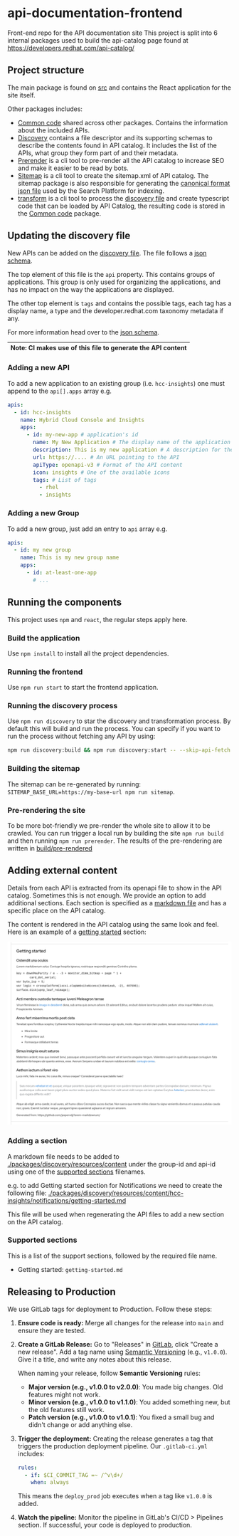 # api-documentation-frontend

Front-end repo for the API documentation site
This project is split into 6 internal packages used to build the api-catalog page found at
https://developers.redhat.com/api-catalog/

## Project structure

The main package is found on [src](./src) and contains the React application for the site itself.

Other packages includes:
- [Common code](./packages/common) shared across other packages. Contains the information about the included APIs.
- [Discovery](./packages/discovery) contains a file descriptor and its supporting schemas to describe the contents
  found in API catalog. It includes the list of the APIs, what group they form part of and their metadata.
- [Prerender](./packages/prerender) is a cli tool to pre-render all the API catalog to increase SEO and make it easier to
  be read by bots.
- [Sitemap](./packages/sitemap) is a cli tool to create the sitemap.xml of API catalog. The sitemap package is also responsible for generating the [canonical format json file](./public/canonical.json) used by the Search Platform for indexing.
- [transform](./packages/transform) is a cli tool to process the [discovery file](./packages/discovery/Discovery.yml)
  and create typescript code that can be loaded by API Catalog, the resulting code is stored in the
  [Common code](./packages/common) package.

## Updating the discovery file

New APIs can be added on the [discovery file](./packages/discovery/Discovery.yml). The file follows a
[json schema](./packages/discovery/schemas/Discovery.json).

The top element of this file is the `api` property. This contains groups of applications.
This group is only used for organizing the applications, and has no impact on the way the applications are displayed.

The other top element is `tags` and contains the possible tags, each tag has a display name, a type and
the developer.redhat.com taxonomy metadata if any.

For more information head over to the [json schema](./packages/discovery/schemas/Discovery.json).

| Note: CI makes use of this file to generate the API content |
|-------------------------------------------------------------|

### Adding a new API

To add a new application to an existing group (i.e. `hcc-insights`) one must append to the `api[].apps` array e.g.

```yaml
apis:
  - id: hcc-insights
    name: Hybrid Cloud Console and Insights
    apps:
      - id: my-new-app # application's id
        name: My New Application # The display name of the application
        description: This is my new application # A description for the application
        url: https://.... # An URL pointing to the API
        apiType: openapi-v3 # Format of the API content
        icon: insights # One of the available icons
        tags: # List of tags
          - rhel
          - insights
```

### Adding a new Group

To add a new group, just add an entry to `api` array e.g.

```yaml
apis:
  - id: my new group
    name: This is my new group name
    apps:
      - id: at-least-one-app
        # ...
```

## Running the components

This project uses `npm` and `react`, the regular steps apply here.

### Build the application

Use `npm install` to install all the project dependencies.

### Running the frontend

Use `npm run start` to start the frontend application.

### Running the discovery process

Use `npm run discovery` to star the discovery and transformation process. By default this will build and run the process.
You can specify if you want to run the process without fetching any API by using: 
```bash
npm run discovery:build && npm run discovery:start -- --skip-api-fetch
```

### Building the sitemap

The sitemap can be re-generated by running: `SITEMAP_BASE_URL=https://my-base-url npm run sitemap`.

### Pre-rendering the site

To be more bot-friendly we pre-render the whole site to allow it to be crawled.
You can run trigger a local run by building the site `npm run build` and then running `npm run prerender`. The results of the pre-rendering are written in
[build/pre-rendered](./build/pre-rendered)

## Adding external content

Details from each API is extracted from its openapi file to show in the API catalog. Sometimes this is not enough.
We provide an option to add additional sections. Each section is specified as a [markdown file](https://www.markdownguide.org/basic-syntax/) 
and has a specific place on the API catalog.

The content is rendered in the API catalog using the same look and feel. Here is an example of a 
[getting started](./examples/getting-started.md) section:

![Getting started sample](./examples/getting-started.png?raw=true "Getting started sample")

### Adding a section

A markdown file needs to be added to [./packages/discovery/resources/content](./packages/discovery/resources/content)
under the group-id and api-id using one of the [supported sections](#supported-sections) filenames.

e.g. to add Getting started section for Notifications we need to create the following file:
[./packages/discovery/resources/content/hcc-insights/notifications/getting-started.md](./packages/discovery/resources/content/hcc-insights/notifications/getting-started.md)

This file will be used when regenerating the API files to add a new section on the API catalog.

### Supported sections

This is a list of the support sections, followed by the required file name.

- Getting started: `getting-started.md`

## Releasing to Production

We use GitLab tags for deployment to Production. Follow these steps:

1. **Ensure code is ready:** Merge all changes for the release into `main` and ensure they are tested.

2. **Create a GitLab Release:** Go to "Releases" in [GitLab](https://gitlab.cee.redhat.com/insights-platform/api-documentation-frontend/-/releases), click "Create a new release". Add a tag name using [Semantic Versioning](https://semver.org/) (e.g., `v1.0.0`). Give it a title, and write any notes about this release.

   When naming your release, follow **Semantic Versioning** rules:
   - **Major version (e.g., v1.0.0 to v2.0.0)**: You made big changes. Old features might not work.
   - **Minor version (e.g., v1.0.0 to v1.1.0)**: You added something new, but the old features still work.
   - **Patch version (e.g., v1.0.0 to v1.0.1)**: You fixed a small bug and didn't change or add anything else.

3. **Trigger the deployment:** Creating the release generates a tag that triggers the production deployment pipeline. Our `.gitlab-ci.yml` includes:

   ```yaml
   rules:
     - if: $CI_COMMIT_TAG =~ /^v\d+/
       when: always
   ```
   
   This means the `deploy_prod` job executes when a tag like `v1.0.0` is added.

4. **Watch the pipeline:** Monitor the pipeline in GitLab's CI/CD > Pipelines section. If successful, your code is deployed to production.
